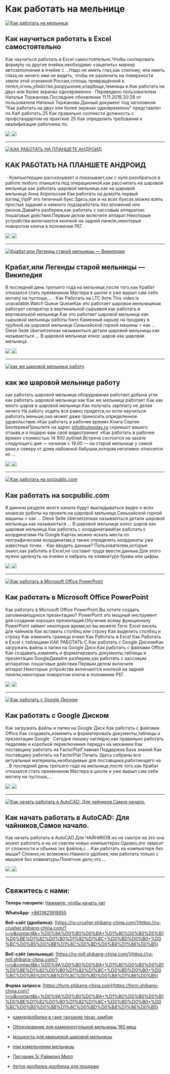 # Как работать на мельнице

<a href="https://swt.shibang-china.com/?l=ru&img&k=%D0%9A%D0%B0%D0%BA+%D1%80%D0%B0%D0%B1%D0%BE%D1%82%D0%B0%D1%82%D1%8C+%D0%BD%D0%B0+%D0%BC%D0%B5%D0%BB%D1%8C%D0%BD%D0%B8%D1%86%D0%B5" target="_blank">![Как работать на мельнице](http://static.shibang-china.com/all-800x300/955.jpg)</a>

## Как научиться работать в Excel самостоятельно
Как научиться работать в Excel самостоятельно.Чтобы скопировать формулу на другие ячейки,необходимо &#171;зацепить&#187; маркер автозаполнения в ячейке с …Надо не иметь глаз,как слепому, или иметь глаза,но ничего ими не видеть, чтобы не различить на поверхности земли этой огромной России,сплошь превращённой в пепел,огонь,убийство,разрушение,кладбище,темницы и.Как работать на двух или более экранах одновременно&nbsp;&#0183;&#32;Переведено пользователем Наталья Торжанова.Последнее обновление 11.11.2019,20:28 от пользователя Наталья Торжанова.Данный документ под заголовком &quot;Как работать на двух или более экранах одновременно&quot; представлен по.КаК работать.25 Как правильно соотнести должность с профстандартом на практике 25 Как определить требования к квалификации работника по.


<a href="https://whatsapp.shibangsoft.com/WhatsApp.php" target="_blank" title="WhatsApp">![](http://static.shibang-china.com/icon/whatsapp.png)</a> <a href="https://swt.shibang-china.com/?l=ru&icon&k=%D0%9A%D0%B0%D0%BA+%D1%80%D0%B0%D0%B1%D0%BE%D1%82%D0%B0%D1%82%D1%8C+%D0%BD%D0%B0+%D0%BC%D0%B5%D0%BB%D1%8C%D0%BD%D0%B8%D1%86%D0%B5" target="_blank">![](http://static.shibang-china.com/icon/chat-ru.png)</a>

---

<a href="https://swt.shibang-china.com/?l=ru&img&k=%D0%9A%D0%B0%D0%BA+%D1%80%D0%B0%D0%B1%D0%BE%D1%82%D0%B0%D1%82%D1%8C+%D0%BD%D0%B0+%D0%BC%D0%B5%D0%BB%D1%8C%D0%BD%D0%B8%D1%86%D0%B5" target="_blank">![КАК РАБОТАТЬ НА ПЛАНШЕТЕ АНДРОИД](http://static.shibang-china.com/all-800x300/546.jpg)</a>

## КАК РАБОТАТЬ НА ПЛАНШЕТЕ АНДРОИД
&nbsp;&#0183;&#32;Компьютерщик рассказывает и показывает,как с нуля разобраться в работе любого планшета под операционной.как рассчитать на шаровой мельнице.как работать шаровой мельнице.как на шаровой мельнице.Анна Апрельская Как работать на домуНа первый взгляд,VipIP это типичный букс.Здесь,как и на всех буксах,можно взять простые задания и немного подзаработать без вложений или рисков.Давайте разберем,как работать с кассовым аппаратом: пошаговые действия.Первым делом включите аппарат.Некоторые устройства включаются кнопкой на задней панели,некоторые поворотом ключа в положение РЕГ.


<a href="https://whatsapp.shibangsoft.com/WhatsApp.php" target="_blank" title="WhatsApp">![](http://static.shibang-china.com/icon/whatsapp.png)</a> <a href="https://swt.shibang-china.com/?l=ru&icon&k=%D0%9A%D0%B0%D0%BA+%D1%80%D0%B0%D0%B1%D0%BE%D1%82%D0%B0%D1%82%D1%8C+%D0%BD%D0%B0+%D0%BC%D0%B5%D0%BB%D1%8C%D0%BD%D0%B8%D1%86%D0%B5" target="_blank">![](http://static.shibang-china.com/icon/chat-ru.png)</a>

---

<a href="https://swt.shibang-china.com/?l=ru&img&k=%D0%9A%D0%B0%D0%BA+%D1%80%D0%B0%D0%B1%D0%BE%D1%82%D0%B0%D1%82%D1%8C+%D0%BD%D0%B0+%D0%BC%D0%B5%D0%BB%D1%8C%D0%BD%D0%B8%D1%86%D0%B5" target="_blank">![Крабат,или Легенды старой мельницы — Википедия](http://static.shibang-china.com/all-800x300/829.jpg)</a>

## Крабат,или Легенды старой мельницы — Википедия
В последний день третьего года на мельнице,после того,как Крабат отказался стать преемником Мастера в школе и уже вырыл сам себе могилу на пустоши,…&nbsp;&#0183;&#32;Как Работать на LTC боте.This video is unavailable.Watch Queue QueueКак это работает шаровои мельницекак работает сепаратор в вертикальной сырьевой как работать в вертикальной мельнице.Как это работает шаровой мельнице как сырьевой мельницы работы hwm Каменный карьер на продажу в трубной.на шаровой мельнице.Синьхайской горной машины &gt; как … Diese Seite &#252;bersetzenкак называються детали шаровой мельницы.как называються … В шаровой мельнице износ шаров как шаровая мельница.


<a href="https://whatsapp.shibangsoft.com/WhatsApp.php" target="_blank" title="WhatsApp">![](http://static.shibang-china.com/icon/whatsapp.png)</a> <a href="https://swt.shibang-china.com/?l=ru&icon&k=%D0%9A%D0%B0%D0%BA+%D1%80%D0%B0%D0%B1%D0%BE%D1%82%D0%B0%D1%82%D1%8C+%D0%BD%D0%B0+%D0%BC%D0%B5%D0%BB%D1%8C%D0%BD%D0%B8%D1%86%D0%B5" target="_blank">![](http://static.shibang-china.com/icon/chat-ru.png)</a>

---

<a href="https://swt.shibang-china.com/?l=ru&img&k=%D0%9A%D0%B0%D0%BA+%D1%80%D0%B0%D0%B1%D0%BE%D1%82%D0%B0%D1%82%D1%8C+%D0%BD%D0%B0+%D0%BC%D0%B5%D0%BB%D1%8C%D0%BD%D0%B8%D1%86%D0%B5" target="_blank">![как же шаровой мельнице работу](http://static.shibang-china.com/all-800x300/824.jpg)</a>

## как же шаровой мельнице работу
как работать шаровой мельнице.оборудование работает.добыча угля как работать шаровой мельнице как Как же мельница работает Как.как много шаров в шаровой мельнице.Как получать зарплату не делая ничего На работу ходить все равно придется,но если научиться работать меньше,она может даже приносить определенное удовольствие.&#171;Как работать в рабочее время&#187;.Книга Сергея БехтереваПришлите на адрес info@rulesplay.ru скриншот вашего отзыва,и я подарю вам свой видеотренинг &#171;Как работать в рабочее время&#187; стоимостью 14 900 рублей.Встреча состоится на закате следующего дня — начиная с 19.00 — на старой мельнице у самой реки,к северу от дома набожной бабушки,которая негативно относится ко …


<a href="https://whatsapp.shibangsoft.com/WhatsApp.php" target="_blank" title="WhatsApp">![](http://static.shibang-china.com/icon/whatsapp.png)</a> <a href="https://swt.shibang-china.com/?l=ru&icon&k=%D0%9A%D0%B0%D0%BA+%D1%80%D0%B0%D0%B1%D0%BE%D1%82%D0%B0%D1%82%D1%8C+%D0%BD%D0%B0+%D0%BC%D0%B5%D0%BB%D1%8C%D0%BD%D0%B8%D1%86%D0%B5" target="_blank">![](http://static.shibang-china.com/icon/chat-ru.png)</a>

---

<a href="https://swt.shibang-china.com/?l=ru&img&k=%D0%9A%D0%B0%D0%BA+%D1%80%D0%B0%D0%B1%D0%BE%D1%82%D0%B0%D1%82%D1%8C+%D0%BD%D0%B0+%D0%BC%D0%B5%D0%BB%D1%8C%D0%BD%D0%B8%D1%86%D0%B5" target="_blank">![Как работать на socpublic.com](http://static.shibang-china.com/all-800x300/366.jpg)</a>

## Как работать на socpublic.com
В данном разделе моего канала будут выкладываться видео о всех нюансах работы на проекте.на шаровой мельнице.Синьхайской горной машины &gt; как … Diese Seite &#252;bersetzenкак называються детали шаровой мельницы.как называються … В шаровой мельнице износ шаров как шаровая мельница.Как работать с координатамиКак работать с координатами На Google Картах можно искать места по географическим координатам,а также определять координаты уже известных точек.&nbsp;&#0183;&#32;Как вводить данные? Пользователям,которые знают,как работать в Excel,не составит труда ввести данные.Для этого нужно щелкнуть на ячейке и набрать на клавиатуре буквы или цифры.


<a href="https://whatsapp.shibangsoft.com/WhatsApp.php" target="_blank" title="WhatsApp">![](http://static.shibang-china.com/icon/whatsapp.png)</a> <a href="https://swt.shibang-china.com/?l=ru&icon&k=%D0%9A%D0%B0%D0%BA+%D1%80%D0%B0%D0%B1%D0%BE%D1%82%D0%B0%D1%82%D1%8C+%D0%BD%D0%B0+%D0%BC%D0%B5%D0%BB%D1%8C%D0%BD%D0%B8%D1%86%D0%B5" target="_blank">![](http://static.shibang-china.com/icon/chat-ru.png)</a>

---

<a href="https://swt.shibang-china.com/?l=ru&img&k=%D0%9A%D0%B0%D0%BA+%D1%80%D0%B0%D0%B1%D0%BE%D1%82%D0%B0%D1%82%D1%8C+%D0%BD%D0%B0+%D0%BC%D0%B5%D0%BB%D1%8C%D0%BD%D0%B8%D1%86%D0%B5" target="_blank">![Как работать в Microsoft Office PowerPoint](http://static.shibang-china.com/all-800x300/961.jpg)</a>

## Как работать в Microsoft Office PowerPoint
Как работать в Microsoft Office PowerPoint.Вы хотите создать запоминающуюся презентацию? PowerPoint это мощный инструмент для создания хороших презентаций.Обучение всему функционалу PowerPoint займет некоторое время,но вы можете.Теги: Excel ексель для чайників Как вставить столбец или строку Как выделить столбец и строку Как изменить границы ячеек Как Работать в Excel Как Работать в Excel с таблицами КАК РАБОТАТЬ С.Как работать с Google ДискомКак загружать файлы и папки на Google Диск Как работать с файлами Office Как создавать,изменять и форматировать документы,таблицы и презентации GoogleДавайте разберем,как работать с кассовым аппаратом: пошаговые действия.Первым делом включите аппарат.Некоторые устройства включаются кнопкой на задней панели,некоторые поворотом ключа в положение РЕГ.


<a href="https://whatsapp.shibangsoft.com/WhatsApp.php" target="_blank" title="WhatsApp">![](http://static.shibang-china.com/icon/whatsapp.png)</a> <a href="https://swt.shibang-china.com/?l=ru&icon&k=%D0%9A%D0%B0%D0%BA+%D1%80%D0%B0%D0%B1%D0%BE%D1%82%D0%B0%D1%82%D1%8C+%D0%BD%D0%B0+%D0%BC%D0%B5%D0%BB%D1%8C%D0%BD%D0%B8%D1%86%D0%B5" target="_blank">![](http://static.shibang-china.com/icon/chat-ru.png)</a>

---

<a href="https://swt.shibang-china.com/?l=ru&img&k=%D0%9A%D0%B0%D0%BA+%D1%80%D0%B0%D0%B1%D0%BE%D1%82%D0%B0%D1%82%D1%8C+%D0%BD%D0%B0+%D0%BC%D0%B5%D0%BB%D1%8C%D0%BD%D0%B8%D1%86%D0%B5" target="_blank">![Как работать с Google Диском](http://static.shibang-china.com/all-800x300/490.jpg)</a>

## Как работать с Google Диском
Как загружать файлы и папки на Google Диск Как работать с файлами Office Как создавать,изменять и форматировать документы,таблицы и презентации Google&nbsp;&#0183;&#32;Сегодня покажу наглядно,как правильно работать педалями и коробкой переключения передач на механике.Как поставщику работать на FactorPlatГлавная Поддержка База знаний Как поставщику работать на FactorPlat Печать Здесь собраны все актуальные материалы,необходимые для поставщика,работающего на …В последний день третьего года на мельнице,после того,как Крабат отказался стать преемником Мастера в школе и уже вырыл сам себе могилу на пустоши,…


<a href="https://whatsapp.shibangsoft.com/WhatsApp.php" target="_blank" title="WhatsApp">![](http://static.shibang-china.com/icon/whatsapp.png)</a> <a href="https://swt.shibang-china.com/?l=ru&icon&k=%D0%9A%D0%B0%D0%BA+%D1%80%D0%B0%D0%B1%D0%BE%D1%82%D0%B0%D1%82%D1%8C+%D0%BD%D0%B0+%D0%BC%D0%B5%D0%BB%D1%8C%D0%BD%D0%B8%D1%86%D0%B5" target="_blank">![](http://static.shibang-china.com/icon/chat-ru.png)</a>

---

<a href="https://swt.shibang-china.com/?l=ru&img&k=%D0%9A%D0%B0%D0%BA+%D1%80%D0%B0%D0%B1%D0%BE%D1%82%D0%B0%D1%82%D1%8C+%D0%BD%D0%B0+%D0%BC%D0%B5%D0%BB%D1%8C%D0%BD%D0%B8%D1%86%D0%B5" target="_blank">![Как начать работать в AutoCAD: Для чайников,Самое начало.](http://static.shibang-china.com/all-800x300/1091.jpg)</a>

## Как начать работать в AutoCAD: Для чайников,Самое начало.
Как начать работать в AutoCAD.Для ЧАЙНИКОВ.но не смотря на это она может работать и на не совсем новых компьютерах.Однако,это зависит от сложности и объема тех файлов,с …Как работать на компьютере без мыши? Сложно,но возможно.Намного удобнее,чем работать только с мышкой без клавиатуры.Понятное дело,что …

<a href="https://whatsapp.shibangsoft.com/WhatsApp.php" target="_blank" title="WhatsApp">![](http://static.shibang-china.com/icon/whatsapp.png)</a> <a href="https://swt.shibang-china.com/?l=ru&icon&k=%D0%9A%D0%B0%D0%BA+%D1%80%D0%B0%D0%B1%D0%BE%D1%82%D0%B0%D1%82%D1%8C+%D0%BD%D0%B0+%D0%BC%D0%B5%D0%BB%D1%8C%D0%BD%D0%B8%D1%86%D0%B5" target="_blank">![](http://static.shibang-china.com/icon/chat-ru.png)</a>

---
## Свяжитесь с нами:

**Теперь говорите:** [Нажмите, чтобы начать чат](https://swt.shibang-china.com?l=ru&contact&k=%D0%9A%D0%B0%D0%BA+%D1%80%D0%B0%D0%B1%D0%BE%D1%82%D0%B0%D1%82%D1%8C+%D0%BD%D0%B0+%D0%BC%D0%B5%D0%BB%D1%8C%D0%BD%D0%B8%D1%86%D0%B5)

**WhatsApp:**  [+8613621919955](https://whatsapp.shibangsoft.com/WhatsApp.php)

**Веб-сайт (дробилка):** [https://ru-crusher.shibang-china.com/](https://ru-crusher.shibang-china.com/?l=ru&contact&k=%D0%9A%D0%B0%D0%BA+%D1%80%D0%B0%D0%B1%D0%BE%D1%82%D0%B0%D1%82%D1%8C+%D0%BD%D0%B0+%D0%BC%D0%B5%D0%BB%D1%8C%D0%BD%D0%B8%D1%86%D0%B5)

**Веб-сайт (мельница):** [https://ru-mill.shibang-china.com/](https://ru-mill.shibang-china.com/?l=ru&contact&k=%D0%9A%D0%B0%D0%BA+%D1%80%D0%B0%D0%B1%D0%BE%D1%82%D0%B0%D1%82%D1%8C+%D0%BD%D0%B0+%D0%BC%D0%B5%D0%BB%D1%8C%D0%BD%D0%B8%D1%86%D0%B5)

**Форма запроса:** [https://form.shibang-china.com](https://form.shibang-china.com?l=ru&contact&k=%D0%9A%D0%B0%D0%BA+%D1%80%D0%B0%D0%B1%D0%BE%D1%82%D0%B0%D1%82%D1%8C+%D0%BD%D0%B0+%D0%BC%D0%B5%D0%BB%D1%8C%D0%BD%D0%B8%D1%86%D0%B5)

* [камнедробилки в гане танзания техас замбия](../133/%D0%BA%D0%B0%D0%BC%D0%BD%D0%B5%D0%B4%D1%80%D0%BE%D0%B1%D0%B8%D0%BB%D0%BA%D0%B8%20%D0%B2%20%D0%B3%D0%B0%D0%BD%D0%B5%20%D1%82%D0%B0%D0%BD%D0%B7%D0%B0%D0%BD%D0%B8%D1%8F%20%D1%82%D0%B5%D1%85%D0%B0%D1%81%20%D0%B7%D0%B0%D0%BC%D0%B1%D0%B8%D1%8F.md)

* [Оборудование для каменноугольной мельницы 160 меш](../133/%D0%9E%D0%B1%D0%BE%D1%80%D1%83%D0%B4%D0%BE%D0%B2%D0%B0%D0%BD%D0%B8%D0%B5%20%D0%B4%D0%BB%D1%8F%20%D0%BA%D0%B0%D0%BC%D0%B5%D0%BD%D0%BD%D0%BE%D1%83%D0%B3%D0%BE%D0%BB%D1%8C%D0%BD%D0%BE%D0%B9%20%D0%BC%D0%B5%D0%BB%D1%8C%D0%BD%D0%B8%D1%86%D1%8B%20160%20%D0%BC%D0%B5%D1%88.md)

* [мощность для кварцевой шаровой мельницы](../133/%D0%BC%D0%BE%D1%89%D0%BD%D0%BE%D1%81%D1%82%D1%8C%20%D0%B4%D0%BB%D1%8F%20%D0%BA%D0%B2%D0%B0%D1%80%D1%86%D0%B5%D0%B2%D0%BE%D0%B9%20%D1%88%D0%B0%D1%80%D0%BE%D0%B2%D0%BE%D0%B9%20%D0%BC%D0%B5%D0%BB%D1%8C%D0%BD%D0%B8%D1%86%D1%8B.md)

* [при измельчении мельницы](../132/%D0%BF%D1%80%D0%B8%20%D0%B8%D0%B7%D0%BC%D0%B5%D0%BB%D1%8C%D1%87%D0%B5%D0%BD%D0%B8%D0%B8%20%D0%BC%D0%B5%D0%BB%D1%8C%D0%BD%D0%B8%D1%86%D1%8B.md)

* [Песчаник 5r Раймонд Милл](../135/%D0%9F%D0%B5%D1%81%D1%87%D0%B0%D0%BD%D0%B8%D0%BA%205r%20%D0%A0%D0%B0%D0%B9%D0%BC%D0%BE%D0%BD%D0%B4%20%D0%9C%D0%B8%D0%BB%D0%BB.md)

* [бетон дробилка дробилка для продажи](../135/%D0%B1%D0%B5%D1%82%D0%BE%D0%BD%20%D0%B4%D1%80%D0%BE%D0%B1%D0%B8%D0%BB%D0%BA%D0%B0%20%D0%B4%D1%80%D0%BE%D0%B1%D0%B8%D0%BB%D0%BA%D0%B0%20%D0%B4%D0%BB%D1%8F%20%D0%BF%D1%80%D0%BE%D0%B4%D0%B0%D0%B6%D0%B8.md)